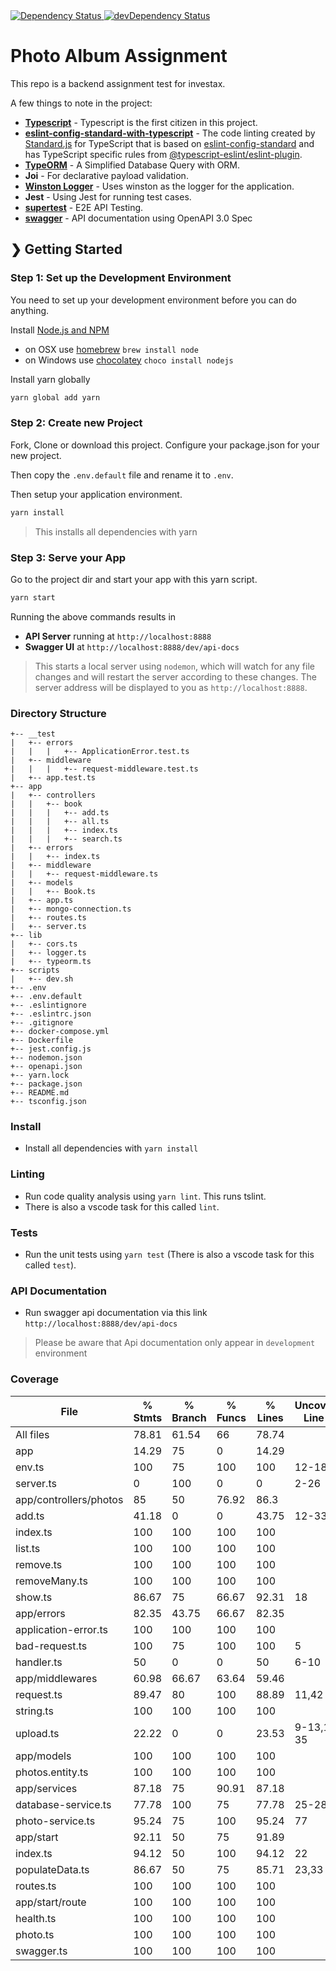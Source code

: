 
<!-- Dependency Status -->
<a href="https://david-dm.org/ohsaputra/photo-backend">
  <img src="https://david-dm.org/ohsaputra/photo-backend.svg" alt="Dependency Status" />
</a>
<!-- devDependency Status -->
<a href="https://david-dm.org/ohsaputra/photo-backend?type=dev">
  <img src="https://david-dm.org/ohsaputra/photo-backend/dev-status.svg" alt="devDependency Status" />
</a>

# Photo Album Assignment
This repo is a backend assignment test for investax.

A few things to note in the project:

* **[Typescript](https://github.com/microsoft/TypeScript)** - Typescript is the first citizen in this project.
* **[eslint-config-standard-with-typescript](https://github.com/microsoft/TypeScript)** - The code linting created by [Standard.js](https://github.com/standard) for TypeScript that is based on [eslint-config-standard](https://github.com/standard/eslint-config-standard) and has TypeScript specific rules from [@typescript-eslint/eslint-plugin](https://www.npmjs.com/package/@typescript-eslint/eslint-plugin).
* **[TypeORM](https://github.com/typeorm/typeorm)** - A Simplified Database Query with ORM.
* **Joi** - For declarative payload validation.
* **[Winston Logger](#logging)** - Uses winston as the logger for the application.
* **Jest** - Using Jest for running test cases.
* **[supertest](https://github.com/visionmedia/supertest)** - E2E API Testing.
* **[swagger](http://swagger.io/)** - API documentation using OpenAPI 3.0 Spec

## ❯ Getting Started

### Step 1: Set up the Development Environment

You need to set up your development environment before you can do anything.

Install [Node.js and NPM](https://nodejs.org/en/download/)

- on OSX use [homebrew](http://brew.sh) `brew install node`
- on Windows use [chocolatey](https://chocolatey.org/) `choco install nodejs`

Install yarn globally

```bash
yarn global add yarn
```

### Step 2: Create new Project

Fork, Clone or download this project. Configure your package.json for your new project.

Then copy the `.env.default` file and rename it to `.env`.

Then setup your application environment.

```bash
yarn install
```

> This installs all dependencies with yarn

### Step 3: Serve your App

Go to the project dir and start your app with this yarn script.

```bash
yarn start
```

Running the above commands results in 
* **API Server** running at `http://localhost:8888`
* **Swagger UI** at `http://localhost:8888/dev/api-docs`

> This starts a local server using `nodemon`, which will watch for any file changes and will restart the server according to these changes.
> The server address will be displayed to you as `http://localhost:8888`.

### Directory Structure

```
+-- __test
|   +-- errors
|   |   |   +-- ApplicationError.test.ts
|   +-- middleware
|   |   |   +-- request-middleware.test.ts
|   +-- app.test.ts
+-- app
|   +-- controllers
|   |   +-- book
|   |   |   +-- add.ts
|   |   |   +-- all.ts
|   |   |   +-- index.ts
|   |   |   +-- search.ts
|   +-- errors
|   |   +-- index.ts
|   +-- middleware
|   |   +-- request-middleware.ts
|   +-- models
|   |   +-- Book.ts
|   +-- app.ts
|   +-- mongo-connection.ts
|   +-- routes.ts
|   +-- server.ts
+-- lib
|   +-- cors.ts
|   +-- logger.ts
|   +-- typeorm.ts
+-- scripts
|   +-- dev.sh
+-- .env
+-- .env.default
+-- .eslintignore
+-- .eslintrc.json
+-- .gitignore
+-- docker-compose.yml
+-- Dockerfile
+-- jest.config.js
+-- nodemon.json
+-- openapi.json
+-- yarn.lock
+-- package.json
+-- README.md
+-- tsconfig.json
```

### Install

- Install all dependencies with `yarn install`

### Linting

- Run code quality analysis using `yarn lint`. This runs tslint.
- There is also a vscode task for this called `lint`.

### Tests

- Run the unit tests using `yarn test` (There is also a vscode task for this called `test`).

### API Documentation

- Run swagger api documentation via this link `http://localhost:8888/dev/api-docs`
> Please be aware that Api documentation only appear in `development` environment

### Coverage

File                    | % Stmts | % Branch | % Funcs | % Lines | Uncovered Line #s
------------------------|---------|----------|---------|---------|-------------------
All files               |   78.81 |    61.54 |      66 |   78.74 |
 app                    |   14.29 |       75 |       0 |   14.29 |
  env.ts                |     100 |       75 |     100 |     100 | 12-18
  server.ts             |       0 |      100 |       0 |       0 | 2-26
 app/controllers/photos |      85 |       50 |   76.92 |    86.3 |
  add.ts                |   41.18 |        0 |       0 |   43.75 | 12-33
  index.ts              |     100 |      100 |     100 |     100 |
  list.ts               |     100 |      100 |     100 |     100 |
  remove.ts             |     100 |      100 |     100 |     100 |
  removeMany.ts         |     100 |      100 |     100 |     100 |
  show.ts               |   86.67 |       75 |   66.67 |   92.31 | 18
 app/errors             |   82.35 |    43.75 |   66.67 |   82.35 |
  application-error.ts  |     100 |      100 |     100 |     100 |
  bad-request.ts        |     100 |       75 |     100 |     100 | 5
  handler.ts            |      50 |        0 |       0 |      50 | 6-10
 app/middlewares        |   60.98 |    66.67 |   63.64 |   59.46 |
  request.ts            |   89.47 |       80 |     100 |   88.89 | 11,42
  string.ts             |     100 |      100 |     100 |     100 |
  upload.ts             |   22.22 |        0 |       0 |   23.53 | 9-13,18-35
 app/models             |     100 |      100 |     100 |     100 |
  photos.entity.ts      |     100 |      100 |     100 |     100 |
 app/services           |   87.18 |       75 |   90.91 |   87.18 |
  database-service.ts   |   77.78 |      100 |      75 |   77.78 | 25-28
  photo-service.ts      |   95.24 |       75 |     100 |   95.24 | 77
 app/start              |   92.11 |       50 |      75 |   91.89 |
  index.ts              |   94.12 |       50 |     100 |   94.12 | 22
  populateData.ts       |   86.67 |       50 |      75 |   85.71 | 23,33
  routes.ts             |     100 |      100 |     100 |     100 |
 app/start/route        |     100 |      100 |     100 |     100 |
  health.ts             |     100 |      100 |     100 |     100 |
  photo.ts              |     100 |      100 |     100 |     100 |
  swagger.ts            |     100 |      100 |     100 |     100 |